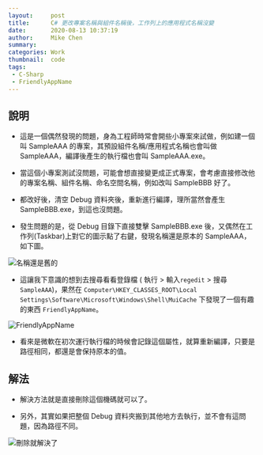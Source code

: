 ```yaml
---
layout:     post
title:      C# 更改專案名稱與組件名稱後，工作列上的應用程式名稱沒變
date:       2020-08-13 10:37:19
author:     Mike Chen
summary:    
categories: Work
thumbnail:  code
tags:
 - C-Sharp
 - FriendlyAppName
---
```



## 說明
* 這是一個偶然發現的問題，身為工程師時常會開些小專案來試做，例如建一個叫 SampleAAA 的專案，其預設組件名稱/應用程式名稱也會叫做 SampleAAA，編譯後產生的執行檔也會叫 SampleAAA.exe。

* 當這個小專案測試沒問題，可能會想直接變更成正式專案，會考慮直接修改他的專案名稱、組件名稱、命名空間名稱，例如改叫 SampleBBB 好了。

* 都改好後，清空 Debug 資料夾後，重新進行編譯，理所當然會產生 SampleBBB.exe，到這也沒問題。

* 發生問題的是，從 Debug 目錄下直接雙擊 SampleBBB.exe 後，又偶然在工作列(Taskbar)上對它的圖示點了右鍵，發現名稱還是原本的 SampleAAA，如下圖。

![名稱還是舊的](https://i.imgur.com/yovM0Jw.png)

* 這讓我下意識的想到去搜尋看看登錄檔 ( 執行 > 輸入`regedit` > 搜尋 `SampleAAA`)，果然在 `Computer\HKEY_CLASSES_ROOT\Local Settings\Software\Microsoft\Windows\Shell\MuiCache` 下發現了一個有趣的東西 `FriendlyAppName`。

![FriendlyAppName](https://i.imgur.com/vNZWkFV.png)

* 看來是微軟在初次運行執行檔的時候會記錄這個屬性，就算重新編譯，只要是路徑相同，都還是會保持原本的值。

## 解法

* 解決方法就是直接刪除這個機碼就可以了。

* 另外，其實如果把整個 Debug 資料夾搬到其他地方去執行，並不會有這問題，因為路徑不同。

![刪除就解決了](https://i.imgur.com/N71kdKi.png)